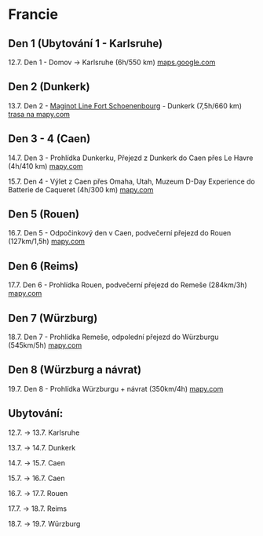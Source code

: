 # Francie
## Den 1 (Ubytování 1 - Karlsruhe)
12.7. Den 1 - Domov -> Karlsruhe (6h/550 km) [maps.google.com](https://maps.app.goo.gl/s3iRNBaW2Y9yqgW5A)

## Den 2 (Dunkerk)
13.7. Den 2 - [Maginot Line Fort Schoenenbourg](Informace/Schoenenbourg.md) - Dunkerk (7,5h/660 km) [trasa na mapy.com](https://mapy.com/s/mozokoguko)

## Den 3 - 4 (Caen)
14.7. Den 3 - Prohlídka Dunkerku, Přejezd z Dunkerk do Caen přes Le Havre (4h/410 km) [mapy.com](https://mapy.com/s/juvudogonu)

15.7. Den 4 - Výlet z Caen přes Omaha, Utah, Muzeum D-Day Experience do Batterie de Caqueret (4h/300 km) [mapy.com](https://mapy.com/s/jukazarozo)

## Den 5 (Rouen)
16.7. Den 5 - Odpočinkový den v Caen, podvečerní přejezd do Rouen (127km/1,5h) [mapy.com](https://mapy.com/s/norujulesu)

## Den 6 (Reims)
17.7. Den 6 - Prohlídka Rouen, podvečerní přejezd do Remeše (284km/3h) [mapy.com](https://mapy.com/s/meregefubo)

## Den 7 (Würzburg)
18.7. Den 7 - Prohlídka Remeše, odpolední přejezd do Würzburgu (545km/5h) [mapy.com](https://mapy.com/s/gunezuduso)

## Den 8 (Würzburg a návrat)
19.7. Den 8 - Prohlídka Würzburgu + návrat (350km/4h) [mapy.com](https://mapy.com/s/lupesaguho)


## Ubytování:

12.7. → 13.7.	Karlsruhe

13.7. → 14.7.	Dunkerk

14.7. → 15.7.	Caen

15.7. → 16.7.	Caen

16.7. → 17.7.	Rouen

17.7. → 18.7.	Reims

18.7. → 19.7.	Würzburg

